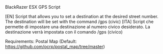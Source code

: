 BlackRazer ESX GPS Script

[EN] Script that allows you to set a destination at the desired street number. The destination will be set with the command /gps (civic)
[ITA] Script che permette di impostare una destinazione al numero civico desiderato. La destinazione verrà impostata con il comando /gps (civico)

Requirements: Postal Map (Default: https://github.com/ocrp/postal_map/tree/master)
